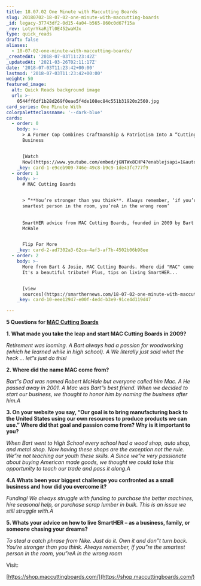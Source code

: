 ```yaml
---
title: 18.07.02 One Minute with Maccutting Boards
slug: 20180702-18-07-02-one-minute-with-maccutting-boards
_id: legacy-37743df2-0d15-4a04-b565-860c0d67f15a
_rev: LotyrYkaRjTl0E452waWJx
type: quick_reads
draft: false
aliases:
  - 18-07-02-one-minute-with-maccutting-boards/
_createdAt: '2018-07-03T11:23:42Z'
_updatedAt: '2021-03-26T02:11:17Z'
date: '2018-07-03T11:23:42+00:00'
lastmod: '2018-07-03T11:23:42+00:00'
weight: 50
featured_image:
  alt: Quick Reads background image
  url: >-
    0544ff6df1b28d269f0eae5f4de108ec84c551b31920x2560.jpg
card_series: One Minute With
colorpaletteclassname: '--dark-blue'
cards:
  - order: 0
    body: >-
      > A Former Cop Combines Craftmanship & Patriotism Into A “Cutting Edge”
      Business


      [Watch
      Now](https://www.youtube.com/embed/jGNTWx8CHP4?enablejsapi=1&autoplay=1&rel=0)
    _key: card-1-e9ceb909-746e-49c8-b9c9-1de43fc777f9
  - order: 1
    body: >-
      # MAC Cutting Boards


      > “**You’re stronger than you think**. Always remember, ‘if you’re the
      smartest person in the room, you’reA in the wrong room’  
        
        
      SmartHER advice from MAC Cutting Boards, founded in 2009 by Bart & Josie
      McHale


      Flip For More
    _key: card-2-ad7302a3-62ca-4af3-af7b-4502b06b98ee
  - order: 2
    body: >-
      More from Bart & Josie, MAC Cutting Boards. Where did "MAC" come from?
      It's a beautiful tribute! Plus, tips on living SmartHER...


      [view
      sources](https://smarthernews.com/18-07-02-one-minute-with-maccutting-boards/)
    _key: card-10-eee12947-e00f-4edd-b3e9-91ce4d119d47

---
```

**5 Questions for [MAC Cutting Boards](https://shop.maccuttingboards.com/)**

**1. What made you take the leap and start MAC Cutting Boards in 2009?**

_Retirement was looming. A Bart always had a passion for woodworking (which he learned while in high school). A We literally just said what the heck … let”s just do this!_

**2. Where did the name MAC come from?**

_Bart”s Dad was named Robert McHale but everyone called him Mac. A He passed away in 2001. A Mac was Bart”s best friend. When we decided to start our business, we thought to honor him by naming the business after him.A_

**3. On your website you say, “Our goal is to bring manufacturing back to the United States using our own resources to produce products we can use.” Where did that goal and passion come from? Why is it important to you?**

_When Bart went to High School every school had a wood shop, auto shop, and metal shop. Now having these shops are the exception not the rule. We”re not teaching our youth these skills. A Since we”re very passionate about buying American made goods, we thought we could take this opportunity to teach our trade and pass it along.A_

**4.A Whats been your biggest challenge you confronted as a small business and how did you overcome it?**

_Funding! We always struggle with funding to purchase the better machines, hire seasonal help, or purchase scrap lumber in bulk. This is an issue we still struggle with.A_

**5. Whats your advice on how to live SmartHER – as a business, family, or someone chasing your dreams?**

_To steal a catch phrase from Nike. Just do it. Own it and don”t turn back. You’re stronger than you think. Always remember, if you”re the smartest person in the room, you”reA in the wrong room_

Visit:

[https://shop.maccuttingboards.com/](https://shop.maccuttingboards.com/)